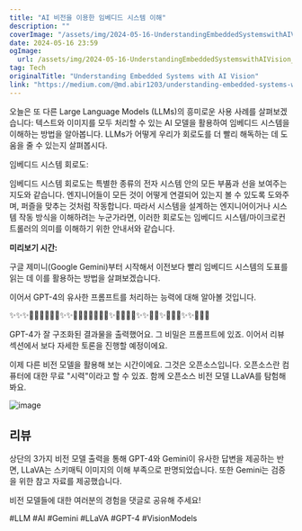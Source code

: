 ```yaml
---
title: "AI 비전을 이용한 임베디드 시스템 이해"
description: ""
coverImage: "/assets/img/2024-05-16-UnderstandingEmbeddedSystemswithAIVision_0.png"
date: 2024-05-16 23:59
ogImage: 
  url: /assets/img/2024-05-16-UnderstandingEmbeddedSystemswithAIVision_0.png
tag: Tech
originalTitle: "Understanding Embedded Systems with AI Vision"
link: "https://medium.com/@md.abir1203/understanding-embedded-systems-with-ai-vision-7fd1153f4ed9"
---
```



오늘은 또 다른 Large Language Models (LLMs)의 흥미로운 사용 사례를 살펴보겠습니다: 텍스트와 이미지를 모두 처리할 수 있는 AI 모델을 활용하여 임베디드 시스템을 이해하는 방법을 알아봅니다. LLMs가 어떻게 우리가 회로도를 더 빨리 해독하는 데 도움을 줄 수 있는지 살펴봅시다.

임베디드 시스템 회로도:

임베디드 시스템 회로도는 특별한 종류의 전자 시스템 안의 모든 부품과 선을 보여주는 지도와 같습니다. 엔지니어들이 모든 것이 어떻게 연결되어 있는지 볼 수 있도록 도와주며, 퍼즐을 맞추는 것처럼 작동합니다. 따라서 시스템을 설계하는 엔지니어이거나 시스템 작동 방식을 이해하려는 누군가라면, 이러한 회로도는 임베디드 시스템/마이크로컨트롤러의 의미를 이해하기 위한 안내서와 같습니다.

<div class="content-ad"></div>

**미리보기 시간:**

구글 제미니(Google Gemini)부터 시작해서 이전보다 빨리 임베디드 시스템의 도표를 읽는 데 이를 활용하는 방법을 살펴보겠습니다.

이어서 GPT-4의 유사한 프롬프트를 처리하는 능력에 대해 알아볼 것입니다.

<div class="content-ad"></div>

✨✨✨🔻🔻🔻🔻🔻🔻✨✨🔻🔻🔻🔻🔻🔻🔻✨🔻🔻🔻🔻✨✨🔻🔻✨🔻🔻🔻✨✨🔻🔻🔻

GPT-4가 잘 구조화된 결과물을 출력했어요. 그 비밀은 프롬프트에 있죠. 이어서 리뷰 섹션에서 보다 자세한 토론을 진행할 예정이에요.

이제 다른 비전 모델을 활용해 보는 시간이에요. 그것은 오픈소스입니다. 오픈소스란 컴퓨터에 대한 무료 "시력"이라고 할 수 있죠. 함께 오픈소스 비전 모델 LLaVA를 탐험해봐요.

![image](https://miro.medium.com/v2/resize:fit:1200/1*SRdmPRDiYFWwcwyhTNiv0g.gif)

<div class="content-ad"></div>

## 리뷰

상단의 3가지 비전 모델 출력을 통해 GPT-4와 Gemini이 유사한 답변을 제공하는 반면, LLaVA는 스키매틱 이미지의 이해 부족으로 판명되었습니다. 또한 Gemini는 검증을 위한 참고 자료를 제공했습니다.

비전 모델들에 대한 여러분의 경험을 댓글로 공유해 주세요!

#LLM #AI #Gemini #LLaVA #GPT-4 #VisionModels
